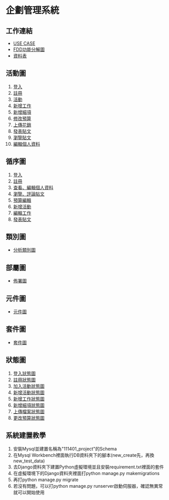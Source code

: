 # 企劃管理系統
## 工作連結
- [USE CASE](https://online.visual-paradigm.com/share.jsp?id=313330363836372d39)
- [FDD功能分解圖](https://app.diagrams.net/#G1GKiTAp0DL5JkGzfQlaD6uhWOmos8Pfeu)
- [資料表](https://online.visual-paradigm.com/share.jsp?id=313331303432302d36)
## 活動圖
1. [登入](https://online.visual-paradigm.com/share.jsp?id=313235323933372d32)
2. [註冊](https://online.visual-paradigm.com/share.jsp?id=313235323933372d31)
3. [活動](https://online.visual-paradigm.com/share.jsp?id=313235323933372d35)
4. [新增工作](https://online.visual-paradigm.com/share.jsp?id=313235323933372d36)
5. [新增細項](https://user-images.githubusercontent.com/96291468/201528519-4324d7a0-68a6-45d2-b856-cec87d1c2298.jpg)
6. [修改預算](https://user-images.githubusercontent.com/96291468/201528596-7adec646-e360-4f8b-8324-6147baaaf65b.jpg)
7. [上傳花銷](https://user-images.githubusercontent.com/96291468/201528607-1433c433-e026-497c-a34b-d2750a7b7fa6.jpg)
8. [發表貼文](https://online.visual-paradigm.com/share.jsp?id=313939343439322d33)
9. [瀏覽貼文](https://online.visual-paradigm.com/share.jsp?id=313330363836372d3133)
10. [編輯個人資料](https://online.visual-paradigm.com/share.jsp?id=313937373334352d32)
## 循序圖
1. [登入](https://online.visual-paradigm.com/share.jsp?id=313939343439322d34)
2. [註冊](https://online.visual-paradigm.com/share.jsp?id=323030303137392d31)
3. [查看、編輯個人資料](https://online.visual-paradigm.com/share.jsp?id=323030303137392d32)
4. [瀏覽、評論貼文](https://online.visual-paradigm.com/share.jsp?id=323030303137392d33)
5. [預算編輯](https://user-images.githubusercontent.com/96291468/201533550-0e5dd8c3-f71f-4ece-b762-f36932ada1b1.jpg)
6. [新增活動](https://online.visual-paradigm.com/share.jsp?id=323030313636372d31)
7. [編輯工作](https://online.visual-paradigm.com/share.jsp?id=313331303432302d37)
8. [發表貼文](https://online.visual-paradigm.com/share.jsp?id=313331303432302d39)
## 類別圖
- [分析類別圖](https://online.visual-paradigm.com/share.jsp?id=313937373334352d34)
## 部屬圖
- [佈署圖](https://user-images.githubusercontent.com/96291468/201528775-992c023f-5f89-4029-9e71-6a494e3e198c.jpg)
## 元件圖
- [元件圖](https://user-images.githubusercontent.com/96291468/201528800-d103acaf-e004-4cba-b83d-692d7ec0c963.jpg)
## 套件圖
- [套件圖](https://user-images.githubusercontent.com/96291468/201528820-87b482cd-5a8c-49f8-9c7c-afe7dffd8167.jpg)
## 狀態圖
1. [登入狀態圖](https://user-images.githubusercontent.com/96291468/201528837-c8a0c172-f535-45e5-87ff-f84d577375be.jpg)
2. [註冊狀態圖](https://user-images.githubusercontent.com/96291468/201528846-3def2cc1-d908-4c5b-8668-44b57b18c63d.jpg)
3. [加入活動狀態圖](https://user-images.githubusercontent.com/96291468/201529013-4dd8eb47-9e4c-492b-bf04-e7e524d969ff.jpg)
4. [新增活動狀態圖](https://user-images.githubusercontent.com/96291468/201528850-d05e7476-cf99-44bb-a6fe-9040ffae51b2.jpg)
5. [新增工作狀態圖](https://user-images.githubusercontent.com/96291468/201528968-81e9177d-6076-4209-9ef8-583e9642d285.jpg)
6. [新增細項狀態圖](https://user-images.githubusercontent.com/96291468/201528973-f8d71021-cb0c-4570-86db-a7bf2e61d09b.jpg)
7. [上傳檔案狀態圖](https://user-images.githubusercontent.com/96291468/201528981-b6fab571-d7fa-44ab-908f-8e765f339747.jpg)
8. [更改預算狀態圖](https://user-images.githubusercontent.com/96291468/201529033-c8c8882e-7338-4630-aec3-0a2e06c61841.jpg)

## 系統建置教學
1. 安裝Mysql並建置名稱為"111401_project"的Schema
2. 在Mysql Workbench裡面執行DB資料夾下的腳本(new_create先，再換new_test_data)
3. 去Django資料夾下建置Python虛擬環境並且安裝requirement.txt裡面的套件
4. 在虛擬環境下的Django資料夾裡面打python manage.py makemigrations
5. 再打python manage.py migrate
6. 若沒有問題，可以打python manage.py runserver啟動伺服器，確認無異常就可以開始使用
